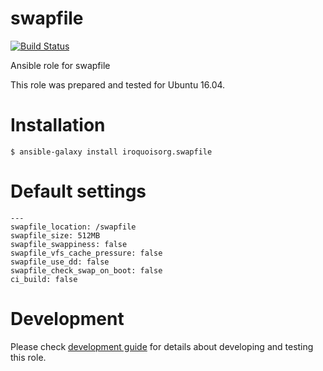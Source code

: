 # swapfile

[![Build Status](https://travis-ci.com/iroquoisorg/ansible-role-swapfile.svg?branch=master)](https://travis-ci.com/iroquoisorg/ansible-role-swapfile)

Ansible role for swapfile

This role was prepared and tested for Ubuntu 16.04.

# Installation

`$ ansible-galaxy install iroquoisorg.swapfile`

# Default settings

```
---
swapfile_location: /swapfile
swapfile_size: 512MB
swapfile_swappiness: false
swapfile_vfs_cache_pressure: false
swapfile_use_dd: false
swapfile_check_swap_on_boot: false
ci_build: false

```

# Development

Please check [development guide](DEVELOPMENT.md) for details about developing and testing this role.

